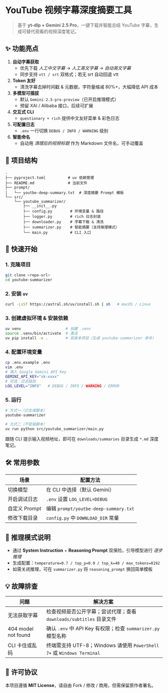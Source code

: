 # YouTube 视频字幕深度摘要工具

> 基于 **yt-dlp + Gemini 2.5 Pro**，一键下载并智能总结 YouTube 字幕，生成可替代观看的视频深度笔记。

## ✨ 功能亮点

1. **自动字幕获取**  
   - 优先下载 *人工中文字幕* → *人工英文字幕* → *自动英文字幕*  
   - 同步支持 `vtt / srt` 双格式；若无 srt 自动回退 vtt
2. **Token 友好**  
   - 清洗字幕去掉时间戳 & 元数据，字符量缩减 80%+，大幅降低 API 成本
3. **多模型可插拔**  
   - 默认 `Gemini-2.5-pro-preview`（已开启推理模式）  
   - 预留 XAI / Alibaba 接口，后续可扩展
4. **交互式 CLI**  
   - `questionary + rich` 提供中文友好菜单 & 彩色日志
5. **可配置日志**  
   - `.env` 一行切换 `DEBUG / INFO / WARNING` 级别
6. **智能命名**  
   - 自动用 *清理后的视频标题* 作为 Markdown 文件名，可手动覆盖

## 📂 项目结构

```
.
├── pyproject.toml          # uv 依赖管理
├── README.md               # 当前文件
├── prompt/
│   └── youtbe-deep-summary.txt  # 深度摘要 Prompt 模板
└── src/
    └── youtube_summarizer/
        ├── __init__.py
        ├── config.py        # 环境变量 & 路径
        ├── logger.py        # rich 日志封装
        ├── downloader.py    # 字幕下载 & 清洗
        ├── summarizer.py    # 智能摘要（支持推理模式）
        └── main.py          # CLI 入口
```

## 🚀 快速开始

### 1. 克隆项目
```bash
git clone <repo-url>
cd youtube-summarizer
```

### 2. 安装 `uv`
```bash
curl -LsSf https://astral.sh/uv/install.sh | sh   # macOS / Linux
```

### 3. 创建虚拟环境 & 安装依赖
```bash
uv venv                    # 创建 .venv
source .venv/bin/activate  # 激活
uv pip install -e .        # 安装本项目（生成 youtube-summarizer 命令）
```

### 4. 配置环境变量
```bash
cp .env.example .env
vim .env
# 填入 Google Gemini API Key
GEMINI_API_KEY="sk-xxxx"
# 可选：日志级别
LOG_LEVEL="INFO"   # DEBUG / INFO / WARNING / ERROR
```

### 5. 运行
```bash
# 方式一（已生成脚本）
youtube-summarizer

# 方式二（不安装脚本）
uv run python src/youtube_summarizer/main.py
```

跟随 CLI 提示输入视频地址，即可在 `downloads/summaries` 目录生成 `*.md` 深度笔记。

## 🛠 常用参数
| 场景 | 配置方法 |
| ---- | -------- |
| 切换模型 | 在 CLI 中选择（默认 Gemini） |
| 开启调试日志 | `.env` 设置 `LOG_LEVEL=DEBUG` |
| 自定义 Prompt | 编辑 `prompt/youtbe-deep-summary.txt` |
| 修改下载目录 | `config.py` 中 `DOWNLOAD_DIR` 常量 |

## 🤖 推理模式说明
- 通过 **System Instruction** + **Reasoning Prompt** 双保险，引导模型进行 *逐步推理*  
- 生成配置：`temperature=0.7 / top_p=0.9 / top_k=40 / max_tokens=8192`  
- 如需关闭推理，可在 `summarizer.py` 将 `reasoning_prompt` 换回简单模板

## 💡 故障排查
| 问题 | 解决方案 |
| ---- | -------- |
| 无法获取字幕 | 检查视频是否公开字幕；尝试代理；查看 `downloads/subtitles` 目录文件 |
| 404 model not found | 确认 `.env` 中 API Key 有权限；检查 `summarizer.py` 模型名称 |
| CLI 卡住或乱码 | 终端需支持 UTF-8；Windows 请使用 `PowerShell 7+` 或 `Windows Terminal` |

## 📜 许可协议

本项目遵循 **MIT License**，请自由 Fork / 修改 / 商用，但需保留原作者署名。
